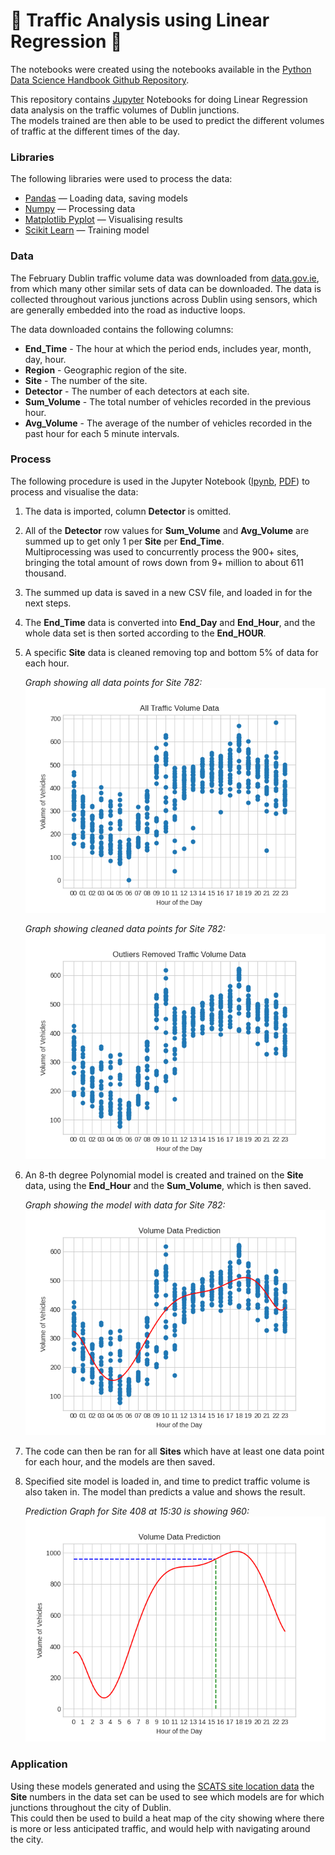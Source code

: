 # 🚦 Traffic Analysis using Linear Regression 🚦

The notebooks were created using the notebooks available in the [Python Data Science Handbook Github Repository](https://github.com/jakevdp/PythonDataScienceHandbook).

This repository contains [Jupyter](https://jupyter.org/) Notebooks for doing Linear Regression data analysis on the traffic volumes of Dublin junctions.  
The models trained are then able to be used to predict the different volumes of traffic at the different times of the day.

### Libraries

The following libraries were used to process the data:

- [Pandas](https://pandas.pydata.org/) — Loading data, saving models
- [Numpy](https://numpy.org/) — Processing data
- [Matplotlib Pyplot](https://matplotlib.org/stable/) — Visualising results
- [Scikit Learn](https://scikit-learn.org/stable/) — Training model

### Data

The February Dublin traffic volume data was downloaded from [data.gov.ie](https://data.gov.ie/dataset/dcc-scats-detector-volume-jan-jun-2023), from which many other similar sets of data can be downloaded.
The data is collected throughout various junctions across Dublin using sensors, which are generally embedded into the road as inductive loops.

The data downloaded contains the following columns:

- **End_Time** - The hour at which the period ends, includes year, month, day, hour.
- **Region** - Geographic region of the site.
- **Site** - The number of the site.
- **Detector** - The number of each detectors at each site.
- **Sum_Volume** - The total number of vehicles recorded in the previous hour.
- **Avg_Volume** - The average of the number of vehicles recorded in the past hour for each 5 minute intervals.

### Process

The following procedure is used in the Jupyter Notebook ([Ipynb](Notebooks/LinearRegressionTrafficVolume.ipynb), [PDF](Notebooks/LinearRegressionTrafficVolume.pdf)) to process and visualise the data:

1. The data is imported, column **Detector** is omitted.
2. All of the **Detector** row values for **Sum_Volume** and **Avg_Volume** are summed up to get only 1 per **Site** per **End_Time**.  
   Multiprocessing was used to concurrently process the 900+ sites, bringing the total amount of rows down from 9+ million to about 611 thousand.

3. The summed up data is saved in a new CSV file, and loaded in for the next steps.
4. The **End_Time** data is converted into **End_Day** and **End_Hour**, and the whole data set is then sorted according to the **End_HOUR**.
5. A specific **Site** data is cleaned removing top and bottom 5% of data for each hour.

   _Graph showing all data points for Site 782:_  
   ![All Data Graph](Images/all_data.png)

   _Graph showing cleaned data points for Site 782:_  
   ![Cleaned Data Graph](Images/cleaned_data.png)

6. An 8-th degree Polynomial model is created and trained on the **Site** data, using the **End_Hour** and the **Sum_Volume**, which is then saved.

   _Graph showing the model with data for Site 782:_  
   ![Model Graph](Images/data_with_model.png)

7. The code can then be ran for all **Sites** which have at least one data point for each hour, and the models are then saved.
8. Specified site model is loaded in, and time to predict traffic volume is also taken in. The model than predicts a value and shows the result.

   _Prediction Graph for Site 408 at 15:30 is showing 960:_  
   ![Prediction Graph](Images/prediction.png)

### Application

Using these models generated and using the [SCATS site location data](https://data.gov.ie/dataset/traffic-signals-and-scats-sites-locations-dcc) the **Site** numbers in the data set can be used to see which models are for which junctions throughout the city of Dublin.  
This could then be used to build a heat map of the city showing where there is more or less anticipated traffic, and would help with navigating around the city.
